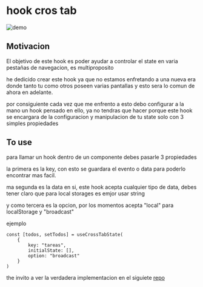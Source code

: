 
# hook cros tab
![demo](https://media.giphy.com/media/z5jkiPFINbVppEtymH/giphy.gif)
## Motivacion

El objetivo de este hook es poder ayudar a controlar el state en varia pestañas de navegacion, es multiproposito

he dedicido crear este hook ya que no estamos enfretando a una nueva era donde tanto tu como otros poseen varias pantallas y esto sera lo comun de ahora en adelante.

por consiguiente cada vez que me enfrento a esto debo configurar a la mano un hook pensado en ello, ya no tendras que hacer porque este hook se encargara de la configuracion y manipulacion de tu state solo con 3 simples propiedades

## To use

para llamar un hook dentro de un componente debes pasarle 3 propiedades

la primera es la key, con esto se guardara el evento o data para poderlo encontrar mas facil.

ma segunda es la data en si, este hook acepta cualquier tipo de data, debes tener claro que para local storages es emjor usar string

y como tercera es la opcion, por los momentos acepta "local" para localStorage y "broadcast"


ejemplo
```
const [todos, setTodos] = useCrossTabState(
    {
        key: "tareas",
        initialState: [],
        option: "broadcast"
    }
)
```

the invito a ver la verdadera implementacion en el siguiete
[repo](https://github.com/josermarinr/example-hook-cross-tab)
